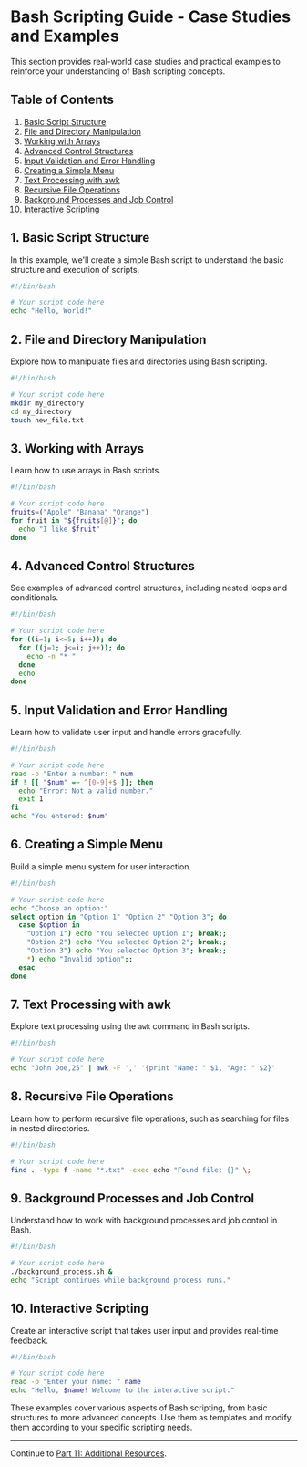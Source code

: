 # Bash Scripting Guide - Case Studies and Examples

This section provides real-world case studies and practical examples to reinforce your understanding of Bash scripting concepts.

## Table of Contents

1. [Basic Script Structure](#1-example-1-basic-script-structure)
2. [File and Directory Manipulation](#2-example-2-file-and-directory-manipulation)
3. [Working with Arrays](#3-example-3-working-with-arrays)
4. [Advanced Control Structures](#4-example-4-advanced-control-structures)
5. [Input Validation and Error Handling](#5-example-5-input-validation-and-error-handling)
6. [Creating a Simple Menu](#6-example-6-creating-a-simple-menu)
7. [Text Processing with awk](#7-example-7-text-processing-with-awk)
8. [Recursive File Operations](#8-example-8-recursive-file-operations)
9. [Background Processes and Job Control](#9-example-9-background-processes-and-job-control)
10. [Interactive Scripting](#10-example-10-interactive-scripting)

## 1. Basic Script Structure

In this example, we'll create a simple Bash script to understand the basic structure and execution of scripts.

```bash
#!/bin/bash

# Your script code here
echo "Hello, World!"
```

## 2. File and Directory Manipulation

Explore how to manipulate files and directories using Bash scripting.

```bash
#!/bin/bash

# Your script code here
mkdir my_directory
cd my_directory
touch new_file.txt
```

## 3. Working with Arrays

Learn how to use arrays in Bash scripts.

```bash
#!/bin/bash

# Your script code here
fruits=("Apple" "Banana" "Orange")
for fruit in "${fruits[@]}"; do
  echo "I like $fruit"
done
```

## 4. Advanced Control Structures

See examples of advanced control structures, including nested loops and conditionals.

```bash
#!/bin/bash

# Your script code here
for ((i=1; i<=5; i++)); do
  for ((j=1; j<=i; j++)); do
    echo -n "* "
  done
  echo
done
```

## 5. Input Validation and Error Handling

Learn how to validate user input and handle errors gracefully.

```bash
#!/bin/bash

# Your script code here
read -p "Enter a number: " num
if ! [[ "$num" =~ ^[0-9]+$ ]]; then
  echo "Error: Not a valid number."
  exit 1
fi
echo "You entered: $num"
```

## 6. Creating a Simple Menu

Build a simple menu system for user interaction.

```bash
#!/bin/bash

# Your script code here
echo "Choose an option:"
select option in "Option 1" "Option 2" "Option 3"; do
  case $option in
    "Option 1") echo "You selected Option 1"; break;;
    "Option 2") echo "You selected Option 2"; break;;
    "Option 3") echo "You selected Option 3"; break;;
    *) echo "Invalid option";;
  esac
done
```

## 7. Text Processing with awk

Explore text processing using the `awk` command in Bash scripts.

```bash
#!/bin/bash

# Your script code here
echo "John Doe,25" | awk -F ',' '{print "Name: " $1, "Age: " $2}'
```

## 8. Recursive File Operations

Learn how to perform recursive file operations, such as searching for files in nested directories.

```bash
#!/bin/bash

# Your script code here
find . -type f -name "*.txt" -exec echo "Found file: {}" \;
```

## 9. Background Processes and Job Control

Understand how to work with background processes and job control in Bash.

```bash
#!/bin/bash

# Your script code here
./background_process.sh &
echo "Script continues while background process runs."
```

## 10. Interactive Scripting

Create an interactive script that takes user input and provides real-time feedback.

```bash
#!/bin/bash

# Your script code here
read -p "Enter your name: " name
echo "Hello, $name! Welcome to the interactive script."
```

These examples cover various aspects of Bash scripting, from basic structures to more advanced concepts. Use them as templates and modify them according to your specific scripting needs.

---
Continue to [Part 11: Additional Resources](11.resources.md).
